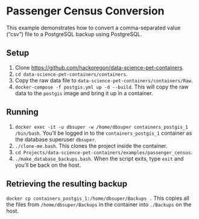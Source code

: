Passenger Census Conversion
================

This example demonstrates how to convert a comma-separated value (“csv”)
file to a PostgreSQL backup using PostgreSQL.

## Setup

1.  Clone <https://github.com/hackoregon/data-science-pet-containers>.
2.  `cd data-science-pet-containers/containers`.
3.  Copy the raw data file to
    `data-science-pet-containers/containers/Raw`.
4.  `docker-compose -f postgis.yml up -d --build`. This will copy the
    raw data to the `postgis` image and bring it up in a container.

## Running

1.  `docker exec -it -u dbsuper -w /home/dbsuper containers_postgis_1
    /bin/bash`. You’ll be logged in to the `containers_postgis_1`
    container as the database superuser `dbsuper`.
2.  `./clone-me.bash`. This clones the project inside the container.
3.  `cd Projects/data-science-pet-containers/examples/passenger_census`.
4.  `./make_database_backups.bash`. When the script exits, type `exit`
    and you’ll be back on the host.

## Retrieving the resulting backup

`docker cp containers_postgis_1:/home/dbsuper/Backups .` This copies all
the files from `/home/dbsuper/Backups` in the container into `./Backups`
on the host.
